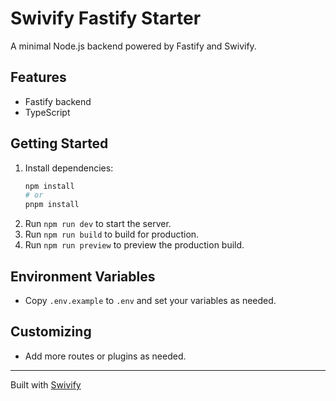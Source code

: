 # Swivify Fastify Starter

A minimal Node.js backend powered by Fastify and Swivify.

## Features

- Fastify backend
- TypeScript

## Getting Started

1. Install dependencies:
   ```sh
   npm install
   # or
   pnpm install
   ```
2. Run `npm run dev` to start the server.
3. Run `npm run build` to build for production.
4. Run `npm run preview` to preview the production build.

## Environment Variables

- Copy `.env.example` to `.env` and set your variables as needed.

## Customizing

- Add more routes or plugins as needed.

---

Built with [Swivify](https://github.com/yourname/swivify)
